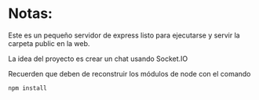 # Notas:

Este es un pequeño servidor de express listo para ejecutarse y servir la carpeta public en la web.

La idea del proyecto es crear un chat usando Socket.IO

Recuerden que deben de reconstruir los módulos de node con el comando

```
npm install
```